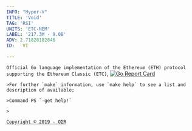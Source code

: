 ```yaml
---
INFO: "Hyper-V"
TITLE: 'Void'
TAG: 'RSI'
UNITS: 'ETC-NEM'
LABEL: '217.3M - 9.0B'
ADV: 2.71828182846
ID:   VI

---
```


`Official Go language implementation of the Ethereum (ETH) protocol supporting the Ethereum Classic (ETC)`,
[![Go Report Card](https://goreportcard.com/badge/github.com/ethereumproject/go-ethereum)](https://goreportcard.com/report/github.com/ethereumproject/go-ethereum)

```
>For further `make` information, use `make help` to see a list and description of available;

>Command PS `-get help!`

>
```
[` Copyright © 2019 - OΣR `](https://www.mcafeesecure.com/verify?host=ozturna.info)
